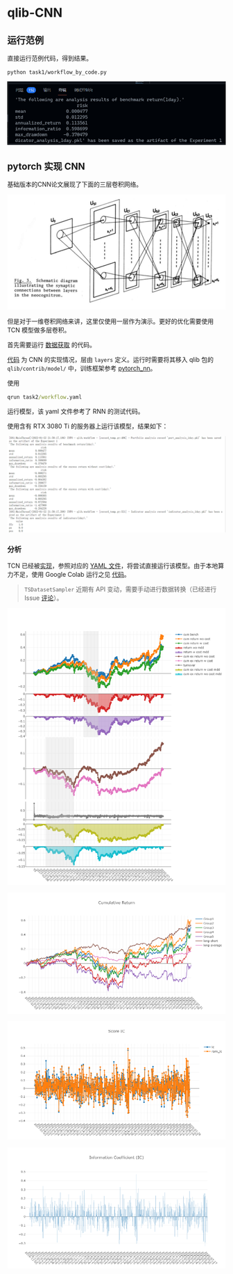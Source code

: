 # qlib-CNN

## 运行范例

直接运行范例代码，得到结果。

```
python task1/workflow_by_code.py
```

![](task1/pass.png)

## pytorch 实现 CNN

基础版本的CNN论文展现了下面的三层卷积网络。

![](img/oldcnn.png)

但是对于一维卷积网络来讲，这里仅使用一层作为演示。更好的优化需要使用 TCN 模型做多层卷积。

首先需要运行 [数据获取](task2/get_data.ipynb) 的代码。

[代码](task2/pytorch_cnn.py) 为 CNN 的实现情况，层由 `layers` 定义。运行时需要将其移入 qlib 包的 `qlib/contrib/model/` 中，训练框架参考 [pytorch_nn](https://github.com/microsoft/qlib/blob/main/qlib/contrib/model/pytorch_nn.py)。

使用
```cmd
qrun task2/workflow.yaml
```
运行模型，该 yaml 文件参考了 RNN 的测试代码。

使用含有 RTX 3080 Ti 的服务器上运行该模型，结果如下：

![](img/run_CNN.png)

### 分析

TCN 已经被[实现](https://github.com/microsoft/qlib/blob/main/qlib/contrib/model/pytorch_tcn_ts.py)，参照对应的 [YAML 文件](task3/workflow_config_tcn_Alpha158.yaml)，将尝试直接运行该模型。由于本地算力不足，使用 Google Colab 运行之见 [代码](task3/workflow_tcn.ipynb)。

> `TSDatasetSampler` 近期有 API 变动，需要手动进行数据转换（已经进行 Issue [评论](https://github.com/microsoft/qlib/issues/411#issuecomment-993484655)）。

![](img/report.png)

![](img/return.png)

![](img/scoreIC.png)

![](img/IC.png)
